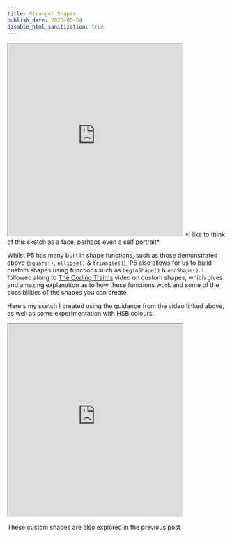 ```yaml
---
title: Stranger Shapes 
publish_date: 2023-05-04
disable_html_sanitization: true
---
```


<iframe width = "400" height= "442" src="https://editor.p5js.org/kirstinmeows/full/ha5-ClAy7"></iframe>
*I like to think of this sketch as a face, perhaps even a self portrait* 

Whilst P5 has many built in shape functions, such as those demonstrated above (`square()`, `ellipse()` & `triangle()`), P5 also allows for us to build custom shapes using functions such as `beginShape()` & `endShape()`.
I followed along to [The Coding Train's](https://www.youtube.com/watch?v=76fiD5DvzeQ) video on custom shapes, which gives and amazing explanation as to how these functions work and some of the possibilities of the shapes you can create.

Here's my sketch I created using the guidance from the video linked above, as well as some experimentation with HSB colours.
<iframe width="400" height="442" src="https://editor.p5js.org/kirstinmeows/full/5Ev5FxtQq"></iframe> 

These custom shapes are also explored in the previous post